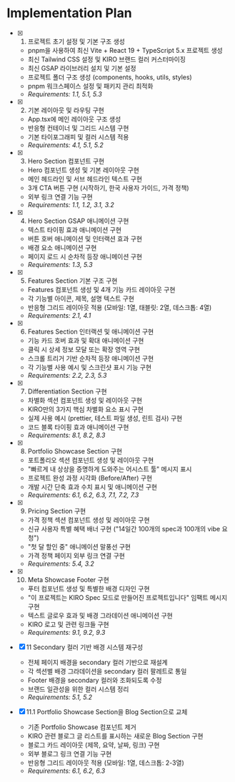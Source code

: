 # Implementation Plan

- [x] 1. 프로젝트 초기 설정 및 기본 구조 생성

  - pnpm을 사용하여 최신 Vite + React 19 + TypeScript 5.x 프로젝트 생성
  - 최신 Tailwind CSS 설정 및 KIRO 브랜드 컬러 커스터마이징
  - 최신 GSAP 라이브러리 설치 및 기본 설정
  - 프로젝트 폴더 구조 생성 (components, hooks, utils, styles)
  - pnpm 워크스페이스 설정 및 패키지 관리 최적화
  - _Requirements: 1.1, 5.1, 5.3_

- [x] 2. 기본 레이아웃 및 라우팅 구현

  - App.tsx에 메인 레이아웃 구조 생성
  - 반응형 컨테이너 및 그리드 시스템 구현
  - 기본 타이포그래피 및 컬러 시스템 적용
  - _Requirements: 4.1, 5.1, 5.2_

- [x] 3. Hero Section 컴포넌트 구현

  - Hero 컴포넌트 생성 및 기본 레이아웃 구현
  - 메인 헤드라인 및 서브 헤드라인 텍스트 구현
  - 3개 CTA 버튼 구현 (시작하기, 한국 사용자 가이드, 가격 정책)
  - 외부 링크 연결 기능 구현
  - _Requirements: 1.1, 1.2, 3.1, 3.2_

- [x] 4. Hero Section GSAP 애니메이션 구현

  - 텍스트 타이핑 효과 애니메이션 구현
  - 버튼 호버 애니메이션 및 인터랙션 효과 구현
  - 배경 요소 애니메이션 구현
  - 페이지 로드 시 순차적 등장 애니메이션 구현
  - _Requirements: 1.3, 5.3_

- [x] 5. Features Section 기본 구조 구현

  - Features 컴포넌트 생성 및 4개 기능 카드 레이아웃 구현
  - 각 기능별 아이콘, 제목, 설명 텍스트 구현
  - 반응형 그리드 레이아웃 적용 (모바일: 1열, 태블릿: 2열, 데스크톱: 4열)
  - _Requirements: 2.1, 4.1_

- [x] 6. Features Section 인터랙션 및 애니메이션 구현

  - 기능 카드 호버 효과 및 확대 애니메이션 구현
  - 클릭 시 상세 정보 모달 또는 확장 영역 구현
  - 스크롤 트리거 기반 순차적 등장 애니메이션 구현
  - 각 기능별 사용 예시 및 스크린샷 표시 기능 구현
  - _Requirements: 2.2, 2.3, 5.3_

- [x] 7. Differentiation Section 구현

  - 차별화 섹션 컴포넌트 생성 및 레이아웃 구현
  - KIRO만의 3가지 핵심 차별화 요소 표시 구현
  - 실제 사용 예시 (prettier, 테스트 파일 생성, 린트 검사) 구현
  - 코드 블록 타이핑 효과 애니메이션 구현
  - _Requirements: 8.1, 8.2, 8.3_

- [x] 8. Portfolio Showcase Section 구현

  - 포트폴리오 섹션 컴포넌트 생성 및 레이아웃 구현
  - "빠르게 내 상상을 증명하게 도와주는 어시스트 툴" 메시지 표시
  - 프로젝트 완성 과정 시각화 (Before/After) 구현
  - 개발 시간 단축 효과 수치 표시 및 애니메이션 구현
  - _Requirements: 6.1, 6.2, 6.3, 7.1, 7.2, 7.3_

- [x] 9. Pricing Section 구현

  - 가격 정책 섹션 컴포넌트 생성 및 레이아웃 구현
  - 신규 사용자 특별 혜택 배너 구현 ("14일간 100개의 spec과 100개의 vibe 요청")
  - "첫 달 할인 중" 애니메이션 말풍선 구현
  - 가격 정책 페이지 외부 링크 연결 구현
  - _Requirements: 5.4, 3.2_

- [x] 10. Meta Showcase Footer 구현

  - 푸터 컴포넌트 생성 및 특별한 배경 디자인 구현
  - "이 프로젝트는 KIRO Spec 모드로 만들어진 프로젝트입니다" 임팩트 메시지 구현
  - 텍스트 글로우 효과 및 배경 그라데이션 애니메이션 구현
  - KIRO 로고 및 관련 링크들 구현
  - _Requirements: 9.1, 9.2, 9.3_

- [x] 11 Secondary 컬러 기반 배경 시스템 재구성

  - 전체 페이지 배경을 secondary 컬러 기반으로 재설계
  - 각 섹션별 배경 그라데이션을 secondary 컬러 팔레트로 통일
  - Footer 배경을 secondary 컬러와 조화되도록 수정
  - 브랜드 일관성을 위한 컬러 시스템 정리
  - _Requirements: 5.1, 5.2_

- [x] 11.1 Portfolio Showcase Section을 Blog Section으로 교체

  - 기존 Portfolio Showcase 컴포넌트 제거
  - KIRO 관련 블로그 글 리스트를 표시하는 새로운 Blog Section 구현
  - 블로그 카드 레이아웃 (제목, 요약, 날짜, 링크) 구현
  - 외부 블로그 링크 연결 기능 구현
  - 반응형 그리드 레이아웃 적용 (모바일: 1열, 데스크톱: 2-3열)
  - _Requirements: 6.1, 6.2, 6.3_
